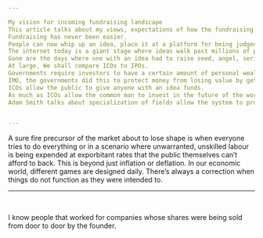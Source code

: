 ```yaml
---

My vision for incoming fundraising landscape 
This article talks about my views, expectations of how the fundraising landscape can and is evolving rapidly to someday replace our current systems.
Fundraising has never been easier.
People can now whip up an idea, place it at a platform for being judged and assemble a team to accomplish it before raising funding.
The internet today is a giant stage where ideas walk past millions of people everyday. People judge, evaluate and invest in their free will.
Gone are the days where one with an idea had to raise seed, angel, series 1, series 2, series 3 and/or possibly IPO somewhere in the middle.
At large, We shall compare ICOs to IPOs.
Governments require investors to have a certain amount of personal wealth and investments and then some to be able to invest in companies independently.
IMO, the governments did this to protect money from losing value by getting into the wrong hands and allow experienced people to ideally guide people that were about to build something from the funding that they would eventually receive. Governments essentially wanted to restrict the amount of dumb money that flows into this sector. By establishing guidelines and rules, their intent was primarily to associate the smart people and people that could use their guidance and build something for the successive generations.
ICOs allow the public to give anyone with an idea funds.
As much as ICOs allow the common man to invest in the future of the world, the common man doesn’t know bat shit about the investing landscape as much as a seasoned veteran in the VC industry.
Adam Smith talks about specialization of fields allow the system to prosper, but by having everyone become a trader, investor or a marketer; We fall back to the days when every man had to bake, brew and butcher themselves.


---
```


A sure fire precursor of the market about to lose shape is when everyone tries to do everything or in a scenario where unwarranted, unskilled labour is being expended at exporbitant rates that the public themselves can’t afford to back.
This is beyond just inflation or deflation.
In our economic world, different games are designed daily.
There’s always a correction when things do not function as they were intended to.


---

 

I know people that worked for companies whose shares were being sold from door to door by the founder.

